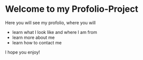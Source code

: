 # Welcome to my Profolio-Project
Here you will see my profolio, where you will
* learn what I look like and where I am from
* learn more about me
* learn how to contact me

I hope you enjoy!

